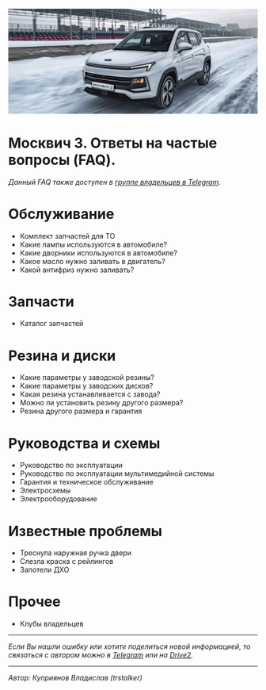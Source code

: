 ![Москвич 3](/resources/01.png)
# Москвич 3. Ответы на частые вопросы (FAQ).

*Данный FAQ также доступен в [группе владельцев в Telegram](https://t.me/m_3_tech).*

# Обслуживание
- Комплект запчастей для ТО
- Какие лампы используются в автомобиле?
- Какие дворники используются в автомобиле?
- Какое масло нужно заливать в двигатель?
- Какой антифриз нужно заливать?

# Запчасти
- Каталог запчастей

# Резина и диски
- Какие параметры у заводской резины?
- Какие параметры у заводских дисков?
- Какая резина устанавливается с завода?
- Можно ли установить резину другого размера?
- Резина другого размера и гарантия

# Руководства и схемы
- Руководство по эксплуатации
- Руководство по эксплуатации мультимедийной системы
- Гарантия и техническое обслуживание
- Электросхемы
- Электрооборудование

# Известные проблемы
- Треснула наружная ручка двери
- Слезла краска с рейлингов
- Запотели ДХО

# Прочее
- Клубы владельцев

---

*Если Вы нашли ошибку или хотите поделиться новой информацией, то связаться с автором можно в [Telegram](https://t.me/trstalker) или на [Drive2](https://www.drive2.ru/users/trstalker/).*

---

*Автор: Куприянов Владислав (trstalker)*